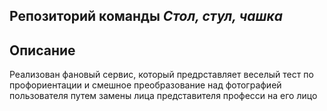 ## Репозиторий команды ***Стол, стул, чашка***

## Описание

Реализован фановый сервис, который предрставляет веселый тест по профориентации и смешное преобразование над фотографией пользователя путем замены лица представителя професси на его лицо


